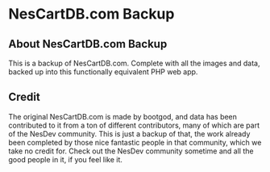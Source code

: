 # NesCartDB.com Backup

## About NesCartDB.com Backup

This is a backup of NesCartDB.com. Complete with all the images and data, backed up into this functionally equivalent PHP web app.



## Credit

The original NesCartDB.com is made by bootgod, and data has been contributed to it from a ton of different contributors, many of which are part of the NesDev community. This is just a backup of that, the work already been completed by those nice fantastic people in that community, which we take no credit for. Check out the NesDev community sometime and all the good people in it, if you feel like it.
